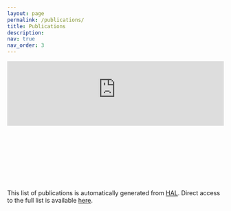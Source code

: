 ```yaml
---
layout: page
permalink: /publications/
title: Publications
description: 
nav: true
nav_order: 3
---
```


<script>
  function resizeIframe(obj) {
    obj.style.height = obj.contentWindow.document.documentElement.scrollHeight + 'px';
  }
</script>

<style type="text/css">

.iframecontent {
  position: relative;
  padding-bottom: 56.25%;
  padding-top: 0%;
  height: 0;
  overflow: hidden;
}
.iframecontent iframe {
	position: ; 
	top: 0px; 
	bottom: 0px; 
	right: 0px; 
	border: none; 
	z-index: -1; 
	height: auto; 
	width: 100%;
}
</style>


<div class="iframecontent">
	<iframe src="https://haltools.archives-ouvertes.fr/Public/afficheRequetePubli.php?labos_exp=willow&CB_auteur=oui&CB_titre=oui&CB_article=oui&langue=Anglais&tri_exp=annee_publi&tri_exp3=date_publi&ordre_aff=TA&Fen=Aff&css=../css/VisuCondense.css" onload="resizeIframe(this);" scrolling="auto"></iframe>
</div>

This list of publications is automatically generated from [HAL](https://hal.science). 
Direct access to the full list is available [here](https://haltools.archives-ouvertes.fr/Public/afficheRequetePubli.php?labos_exp=willow&CB_auteur=oui&CB_titre=oui&CB_article=oui&langue=Anglais&tri_exp=annee_publi&tri_exp3=date_publi&ordre_aff=TA&Fen=Aff&css=../css/VisuCondense.css).
